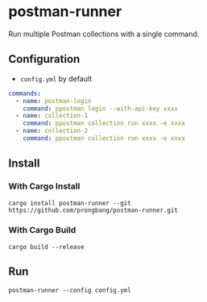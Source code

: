 # postman-runner

Run multiple Postman collections with a single command.

## Configuration

- `config.yml` by default

```yaml
commands:
  - name: postman-login
    command: ppostman login --with-api-key xxxx
  - name: collection-1
    command: ppostman collection run xxxx -e xxxx
  - name: collection-2
    command: ppostman collection run xxxx -e xxxx
```

## Install

### With Cargo Install

```shell
cargo install postman-runner --git https://github.com/prongbang/postman-runner.git
```

### With Cargo Build

```shell
cargo build --release
```

## Run

```shell
postman-runner --config config.yml
```

